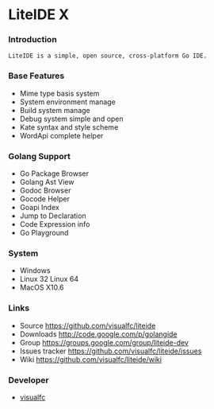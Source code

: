 LiteIDE X
=========

### Introduction
	LiteIDE is a simple, open source, cross-platform Go IDE.
	
### Base Features
* Mime type basis system
* System environment manage
* Build system manage
* Debug system simple and open
* Kate syntax and style scheme
* WordApi complete helper

### Golang Support
* Go Package Browser
* Golang Ast View
* Godoc Browser
* Gocode Helper
* Goapi Index
* Jump to Declaration
* Code Expression info
* Go Playground

### System
* Windows
* Linux 32  Linux 64
* MacOS X10.6

### Links
* Source <https://github.com/visualfc/liteide>
* Downloads <http://code.google.com/p/golangide>
* Group <https://groups.google.com/group/liteide-dev>
* Issues tracker <https://github.com/visualfc/liteide/issues>
* Wiki <https://github.com/visualfc/liteide/wiki>

### Developer
* [visualfc](mail:visualfc@gmail.com)
